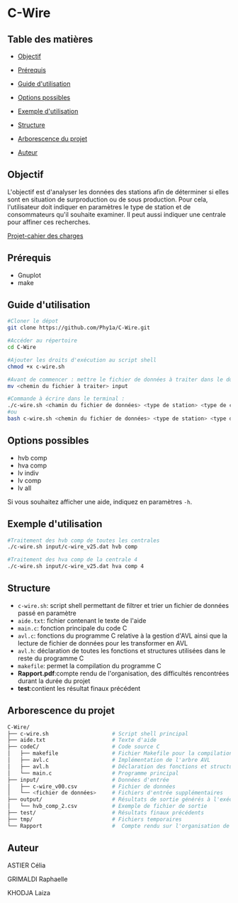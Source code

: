 # C-Wire

## Table des matières

- [Objectif](#Objectif)

- [Prérequis](#Prérequis)

- [Guide d'utilisation](#Guide-d'utilisation)

- [Options possibles](#Options-possibles)

- [Exemple d'utilisation](#Exemple-d'utilisation)

- [Structure](#Structure)

- [Arborescence du projet](#Arborescence-du-projet)

- [Auteur](#Auteur)

## Objectif

L'objectif est d'analyser les données des stations afin de déterminer si elles sont en situation de surproduction ou de sous production. Pour cela, l'utilisateur doit indiquer en paramètres le type de station et de consommateurs qu'il souhaite examiner. Il peut aussi indiquer une centrale pour affiner ces recherches.

[Projet-cahier des charges](https://github.com/Phy1a/C-Wire/blob/main/Projet_C-Wire.pdf)

## Prérequis

- Gnuplot
- make

## Guide d'utilisation

```bash
#Cloner le dépot
git clone https://github.com/Phy1a/C-Wire.git

#Accéder au répertoire
cd C-Wire

#Ajouter les droits d'exécution au script shell
chmod +x c-wire.sh

#Avant de commencer : mettre le fichier de données à traiter dans le dossier "input"
mv <chemin du fichier à traiter> input

#Commande à écrire dans le terminal :
./c-wire.sh <chamin du fichier de données> <type de station> <type de consommateur> <numéro de centrale si besoin>
#ou
bash c-wire.sh <chemin du fichier de données> <type de station> <type de consommateur> <numéro de centrale si besoin>

```

## Options possibles

- hvb comp
- hva comp
- lv indiv
- lv comp
- lv all

Si vous souhaitez afficher une aide, indiquez en paramètres `-h`.

## Exemple d'utilisation

```bash
#Traitement des hvb comp de toutes les centrales
./c-wire.sh input/c-wire_v25.dat hvb comp

#Traitement des hva comp de la centrale 4
./c-wire.sh input/c-wire_v25.dat hva comp 4

```

## Structure

- `c-wire.sh`: script shell permettant de filtrer et trier un fichier de données passé en paramètre
- `aide.txt`: fichier contenant le texte de l'aide
- `main.c`: fonction principale du code C
- `avl.c`: fonctions du programme C relative à la gestion d'AVL ainsi que la lecture de fichier de données pour les transformer en AVL
- `avl.h`: déclaration de toutes les fonctions et structures utilisées dans le reste du programme C
- `makefile`: permet la compilation du programme C
- **Rapport.pdf**:compte rendu de l'organisation, des difficultés rencontrées durant la durée du projet
- **test**:contient les résultat finaux précédent

## Arborescence du projet

```bash
C-Wire/
├── c-wire.sh                    # Script shell principal
├── aide.txt                     # Texte d'aide 
├── codeC/                       # Code source C
│   ├── makefile                 # Fichier Makefile pour la compilation
│   ├── avl.c                    # Implémentation de l'arbre AVL
│   ├── avl.h                    # Déclaration des fonctions et structures AVL
│   └── main.c                   # Programme principal
├── input/                       # Données d'entrée
│   ├── c-wire_v00.csv           # Fichier de données 
│   └── <fichier de données>     # Fichiers d'entrée supplémentaires
├── output/                      # Résultats de sortie générés à l'exécution
│   └── hvb_comp_2.csv           # Exemple de fichier de sortie
├── test/                        # Résultats finaux précédents
├── tmp/                         # Fichiers temporaires
└── Rapport                      #  Compte rendu sur l'organisation de l'équipe et les difficultés rencontrées

```
## Auteur

ASTIER Célia

GRIMALDI Raphaelle

KHODJA Laiza
